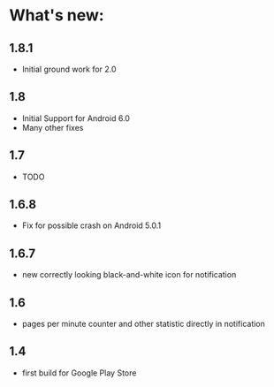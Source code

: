 # What's new:
## 1.8.1
* Initial ground work for 2.0

## 1.8
* Initial Support for Android 6.0
* Many other fixes 

## 1.7
* TODO

## 1.6.8
* Fix for possible crash on Android 5.0.1

## 1.6.7
* new correctly looking black-and-white icon for notification

## 1.6
* pages per minute counter and other statistic directly in notification

## 1.4
* first build for Google Play Store
